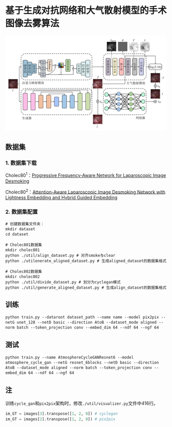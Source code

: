# 基于生成对抗网络和大气散射模型的手术图像去雾算法

![-](./assets/framework.png)


## 数据集

### 1. 数据集下载
Cholec80<sup>1</sup>：[Progressive Frequency-Aware Network for Laparoscopic Image Desmoking](https://drive.google.com/file/d/1n_-AzgmQcUWt9VMkTvuZnewJXNHCB7_o/view)

Cholec80<sup>2</sup>：[Attention-Aware Laparoscopic Image Desmoking Network with Lightness Embedding and Hybrid Guided Embedding](https://osf.io/bgza5/files/osfstorage)

### 2. 数据集配置


```shell
# 创建数据集文件夹：
mkdir dataset
cd dataset

# Cholec801数据集
mkdir cholec801
python ./util/align_dataset.py # 对齐smoke与clear
python ./utilenerate_aligned_dataset.py # 生成aligned_dataset的数据集格式

# Cholec802数据集
mkdir cholec802
python ./util/divide_dataset.py # 划分为cyclegan模式
python ./util/generate_aligned_dataset.py # 生成align_dataset的数据集格式
```

## 训练

```shell
python train.py --dataroot dataset_path --name name --model pix2pix --netG unet_128 --netD basic --direction AtoB --dataset_mode aligned --norm batch --token_projection conv --embed_dim 64 --ndf 64 --ngf 64
```

## 测试

```shell
python train.py --name AtmosphereCycleGANResnet6 --model atmosphere_cycle_gan --netG resnet_6blocks --netD basic --direction AtoB --dataset_mode aligned --norm batch --token_projection conv --embed_dim 64 --ndf 64 --ngf 64
```

## 注

训练`cycle_gan`和`pix2pix`架构时，修改`./util/visualizer.py`文件中416行。

```python
im_GT = images[3].transpose([1, 2, 0]) # cyclegan
im_GT = images[2].transpose([1, 2, 0]) # pix2pix
```
